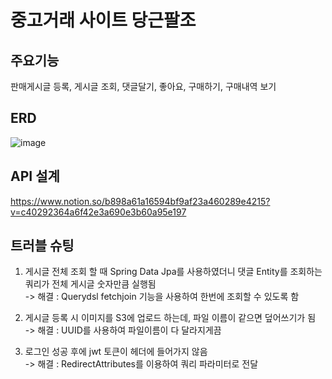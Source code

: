 # 중고거래 사이트 당근팔조

## 주요기능
판매게시글 등록, 게시글 조회, 댓글달기, 좋아요, 구매하기, 구매내역 보기

## ERD
![image](https://user-images.githubusercontent.com/116478121/213187334-462e44b7-8461-4c19-b128-224fbb84acf7.png)

## API 설계
https://www.notion.so/b898a61a16594bf9af23a460289e4215?v=c40292364a6f42e3a690e3b60a95e197

## 트러블 슈팅
1. 게시글 전체 조회 할 때 Spring Data Jpa를 사용하였더니 댓글 Entity를 조회하는 쿼리가 전체 게시글 숫자만큼 실행됨<br>
  -> 해결 : Querydsl fetchjoin 기능을 사용하여 한번에 조회할 수 있도록 함

2. 게시글 등록 시 이미지를 S3에 업로드 하는데, 파일 이름이 같으면 덮어쓰기가 됨<br>
  -> 해결 : UUID를 사용하여 파일이름이 다 달라지게끔 

3. 로그인 성공 후에 jwt 토큰이 헤더에 들어가지 않음<br>
-> 해결 : RedirectAttributes를 이용하여 쿼리 파라미터로 전달

